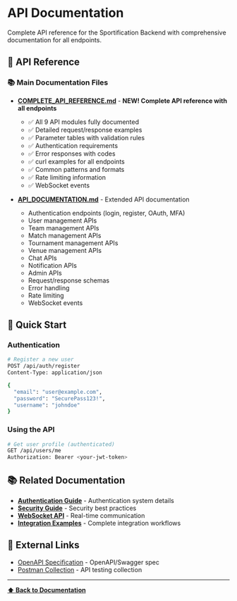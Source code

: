 # API Documentation

Complete API reference for the Sportification Backend with comprehensive documentation for all endpoints.

## 📡 API Reference

### 📚 Main Documentation Files

- **[COMPLETE_API_REFERENCE.md](COMPLETE_API_REFERENCE.md)** - **NEW! Complete API reference with all endpoints**
  - ✅ All 9 API modules fully documented
  - ✅ Detailed request/response examples
  - ✅ Parameter tables with validation rules
  - ✅ Authentication requirements
  - ✅ Error responses with codes
  - ✅ curl examples for all endpoints
  - ✅ Common patterns and formats
  - ✅ Rate limiting information
  - ✅ WebSocket events

- **[API_DOCUMENTATION.md](API_DOCUMENTATION.md)** - Extended API documentation
  - Authentication endpoints (login, register, OAuth, MFA)
  - User management APIs
  - Team management APIs
  - Match management APIs
  - Tournament management APIs
  - Venue management APIs
  - Chat APIs
  - Notification APIs
  - Admin APIs
  - Request/response schemas
  - Error handling
  - Rate limiting
  - WebSocket events

## 🚀 Quick Start

### Authentication

```bash
# Register a new user
POST /api/auth/register
Content-Type: application/json

{
  "email": "user@example.com",
  "password": "SecurePass123!",
  "username": "johndoe"
}
```

### Using the API

```bash
# Get user profile (authenticated)
GET /api/users/me
Authorization: Bearer <your-jwt-token>
```

## 📚 Related Documentation

- **[Authentication Guide](../features/auth.md)** - Authentication system details
- **[Security Guide](../features/security.md)** - Security best practices
- **[WebSocket API](../features/websockets.md)** - Real-time communication
- **[Integration Examples](../examples/)** - Complete integration workflows

## 🔗 External Links

- [OpenAPI Specification](../../openapi.yaml) - OpenAPI/Swagger spec
- [Postman Collection](#) - API testing collection

---

**[⬆ Back to Documentation](../README.md)**
